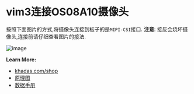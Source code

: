 # vim3连接OS08A10摄像头
按照下面图片的方式,将摄像头连接到板子的是`MIPI-CSI`接口.
**注意**: 接反会烧坏摄像头,连接前请仔细查看图片的接法.

![image](/images/vim3/docs_vim3_camera_OS08A10.jpg)

**Learn More:**
- [khadas.com/shop](https://www.khadas.com/product-page/os08a10-8mp-camera)
- [原理图](https://dl.khadas.com/Hardware/Accessories/OS08A10/OS08A10_V11_Specification.pdf)
- [数据手册](https://dl.khadas.com/Hardware/Accessories/OS08A10/OS08A10-H92A_Specification_Version-2-11_SE.pdf)
